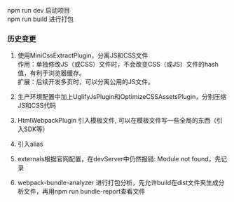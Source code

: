 npm run dev         启动项目  
npm run build       进行打包    

### 历史变更
1. 使用MiniCssExtractPlugin，分离JS和CSS文件    
作用：单独修改JS（或CSS）文件时，不会改变CSS（或JS）文件的hash值，有利于浏览器缓存。    
扩展：后续开发多页时，可以分离公用的JS文件。    

2. 生产环境配置中加上UglifyJsPlugin和OptimizeCSSAssetsPlugin，分别压缩JS和CSS代码   

3. HtmlWebpackPlugin 引入模板文件, 可以在模板文件写一些全局的东西（引入SDK等）

4. 引入alias

5. externals根据官网配置，在devServer中仍然报错: Module not found，先记录

6. webpack-bundle-analyzer 进行打包分析，先允许build在dist文件夹生成分析文件，再用npm run bundle-report查看文件